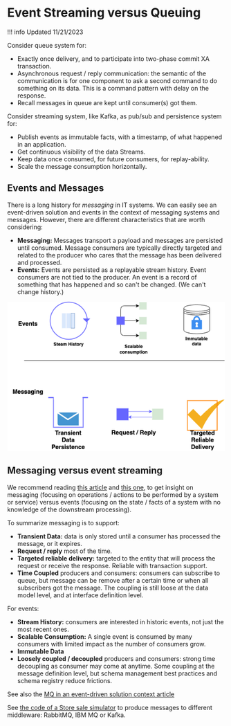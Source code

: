 # Event Streaming versus Queuing

!!! info
    Updated 11/21/2023

Consider queue system for:

* Exactly once delivery, and to participate into two-phase commit XA transaction.
* Asynchronous request / reply communication: the semantic of the communication is for one component to ask a second command to do something on its data. This is a command pattern with delay on the response.
* Recall messages in queue are kept until consumer(s) got them.

Consider streaming system, like Kafka, as pub/sub and persistence system for:

* Publish events as immutable facts, with a timestamp, of what happened in an application.
* Get continuous visibility of the data Streams.
* Keep data once consumed, for future consumers, for replay-ability.
* Scale the message consumption horizontally.

## Events and Messages

There is a long history for *messaging* in IT systems.  We can easily see an event-driven solution and events in the context of messaging systems and messages. However, there are different characteristics that are worth considering:

* **Messaging:** Messages transport a payload and messages are persisted until consumed. Message consumers are typically directly targeted and related to the producer who cares that the message has been delivered and processed.
* **Events:** Events are persisted as a replayable stream history. Event consumers are not tied to the producer. An event is a record of something that has happened and so can't be changed. (We can't change history.)

![](./images/evt-msg.drawio.png)

## Messaging versus event streaming

We recommend reading [this article](https://developer.ibm.com/messaging/2018/05/18/comparing-messaging-event-streaming-use-cases/) and [this one](https://developer.ibm.com/messaging/2019/02/05/comparing-messaging-pub-sub-and-event-streams/), to get insight on messaging (focusing on operations / actions to be performed by a system or service) versus events (focusing on the state / facts of a system with no knowledge of the downstream processing).

To summarize messaging is to support:

* **Transient Data:** data is only stored until a consumer has processed the message, or it expires.
* **Request / reply** most of the time.
* **Targeted reliable delivery:** targeted to the entity that will process the request or receive the response. Reliable with transaction support.
* **Time Coupled** producers and consumers: consumers can subscribe to queue, but message can be remove after a certain time or when all subscribers got the message. The coupling is still loose at the data model level, and at interface definition level.

For events:

* **Stream History:** consumers are interested in historic events, not just the most recent ones.
* **Scalable Consumption:** A single event is consumed by many consumers with limited impact as the number of consumers grow.
* **Immutable Data**
* **Loosely coupled / decoupled** producers and consumers: strong time decoupling as consumer may come at anytime. Some coupling at the message definition level, but schema management best practices and schema registry reduce frictions.

See also the [MQ in an event-driven solution context article](../../techno/ibm-mq/index.md)

See [the code of a Store sale simulator](https://github.com/jbcodeforce/refarch-eda-store-simulator) to produce messages to different middleware: RabbitMQ, IBM MQ or Kafka.